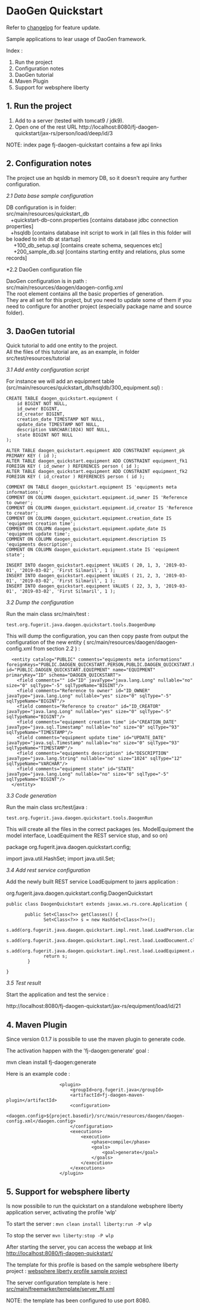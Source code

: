 # DaoGen Quickstart #  

Refer to [changelog](changelog.md) for feature update.

Sample applications to lear usage of DaoGen framework.  

Index : 
1. Run the project
2. Configuration notes
3. DaoGen tutorial
4. Maven Plugin
5. Support for websphere liberty


## 1. Run the project ##

1. Add to a server (tested with tomcat9 / jdk9).  
2. Open one of the rest URL http://localhost:8080/fj-daogen-quickstart/jax-rs/person/load/deep/id/3  

NOTE: index page fj-daogen-quickstart contains a few api links  


## 2. Configuration notes ##

The project use an hqsldb in memory DB, so it doesn't require any further configuration.  

*2.1 Data base sample configuration*

DB configuration is in folder:  
src/main/resources/quickstart_db  
&nbsp;&nbsp; +quickstart-db-conn.properties   [contains database jdbc connection properties]  
&nbsp;&nbsp; +hsqldb  [contains database init script to work in (all files in this folder will be loaded to init db at startup]  
&nbsp;&nbsp;&nbsp;&nbsp;	+100_db_setup.sql [contains create schema, sequences etc]  
&nbsp;&nbsp;&nbsp;&nbsp;	+200_sample_db.sql [contains starting entity and relations, plus some records]  

*2.2 DaoGen configuration file

DaoGen configuration is in path :    
src/main/resources/daogen/daogen-config.xml   
The root element contains all the basic properties of generation.    
They are all set for this project, but you need to update some of them if you need to configure for another project (especially package name and source folder).  


## 3. DaoGen tutorial ##

Quick tutorial to add one entity to the project.  
All the files of this tutorial are, as an example, in folder src/test/resources/tutorial  

*3.1 Add entity configuration script*

For instance we will add an equipment table (src/main/resources/quickstart_db/hsqldb/300_equipment.sql) :   

```
CREATE TABLE daogen_quickstart.equipment (
	id BIGINT NOT NULL,
	id_owner BIGINT,
	id_creator BIGINT,
	creation_date TIMESTAMP NOT NULL,
	update_date TIMESTAMP NOT NULL,
	description VARCHAR(1024) NOT NULL,
	state BIGINT NOT NULL
);

ALTER TABLE daogen_quickstart.equipment ADD CONSTRAINT equipment_pk PRIMARY KEY ( id );
ALTER TABLE daogen_quickstart.equipment ADD CONSTRAINT equipment_fk1 FOREIGN KEY ( id_owner ) REFERENCES person ( id );
ALTER TABLE daogen_quickstart.equipment ADD CONSTRAINT equipment_fk2 FOREIGN KEY ( id_creator ) REFERENCES person ( id );

COMMENT ON TABLE daogen_quickstart.equipment IS 'equipments meta informations';
COMMENT ON COLUMN daogen_quickstart.equipment.id_owner IS 'Reference to owner';
COMMENT ON COLUMN daogen_quickstart.equipment.id_creator IS 'Reference to creator';
COMMENT ON COLUMN daogen_quickstart.equipment.creation_date IS 'equipment creation time';
COMMENT ON COLUMN daogen_quickstart.equipment.update_date IS 'equipment update time';
COMMENT ON COLUMN daogen_quickstart.equipment.description IS 'equipments description';
COMMENT ON COLUMN daogen_quickstart.equipment.state IS 'equipment state';

INSERT INTO daogen_quickstart.equipment VALUES ( 20, 1, 3, '2019-03-01', '2019-03-02', 'First Silmaril', 1 );
INSERT INTO daogen_quickstart.equipment VALUES ( 21, 2, 3, '2019-03-01', '2019-03-02', 'First Silmaril', 1 );
INSERT INTO daogen_quickstart.equipment VALUES ( 22, 3, 3, '2019-03-01', '2019-03-02', 'First Silmaril', 1 );
```

*3.2 Dump the configuration*

Run the main class src/main/test : 

`test.org.fugerit.java.daogen.quickstart.tools.DaogenDump`

This will dump the configuration, you can then copy paste from output the configuration of the new entity ( src/main/resources/daogen/daogen-config.xml from section 2.2 ) : 

```
  <entity catalog="PUBLIC" comments="equipments meta informations" foreignKeys="PUBLIC.DAOGEN_QUICKSTART.PERSON,PUBLIC.DAOGEN_QUICKSTART.PERSON" id="PUBLIC.DAOGEN_QUICKSTART.EQUIPMENT" name="EQUIPMENT" primaryKey="ID" schema="DAOGEN_QUICKSTART">
    <field comments="" id="ID" javaType="java.lang.Long" nullable="no" size="0" sqlType="-5" sqlTypeName="BIGINT"/>
    <field comments="Reference to owner" id="ID_OWNER" javaType="java.lang.Long" nullable="yes" size="0" sqlType="-5" sqlTypeName="BIGINT"/>
    <field comments="Reference to creator" id="ID_CREATOR" javaType="java.lang.Long" nullable="yes" size="0" sqlType="-5" sqlTypeName="BIGINT"/>
    <field comments="equipment creation time" id="CREATION_DATE" javaType="java.sql.Timestamp" nullable="no" size="0" sqlType="93" sqlTypeName="TIMESTAMP"/>
    <field comments="equipment update time" id="UPDATE_DATE" javaType="java.sql.Timestamp" nullable="no" size="0" sqlType="93" sqlTypeName="TIMESTAMP"/>
    <field comments="equipments description" id="DESCRIPTION" javaType="java.lang.String" nullable="no" size="1024" sqlType="12" sqlTypeName="VARCHAR"/>
    <field comments="equipment state" id="STATE" javaType="java.lang.Long" nullable="no" size="0" sqlType="-5" sqlTypeName="BIGINT"/>
  </entity>
```


*3.3 Code generation*

Run the main class src/test/java :

`test.org.fugerit.java.daogen.quickstart.tools.DaogenRun`

This will create all the files in the correct packages (es. ModelEquipment the model interface, LoadEquiment the REST service stup, and so on)  


package org.fugerit.java.daogen.quickstart.config;

import java.util.HashSet;
import java.util.Set;

*3.4 Add rest service configuration*

Add the newly built REST service LoadEquipment to jaxrs application : 

org.fugerit.java.daogen.quickstart.config.DaogenQuickstart  

```
public class DaogenQuickstart extends javax.ws.rs.core.Application {

	   public Set<Class<?>> getClasses() {
		      Set<Class<?>> s = new HashSet<Class<?>>();
		      s.add(org.fugerit.java.daogen.quickstart.impl.rest.load.LoadPerson.class);
		      s.add(org.fugerit.java.daogen.quickstart.impl.rest.load.LoadDocument.class);
		      s.add(org.fugerit.java.daogen.quickstart.impl.rest.load.LoadEquipment.class);
		      return s;
		}
	
}
```

*3.5 Test result*  

Start the application and test the service :   

http://localhost:8080/fj-daogen-quickstart/jax-rs/equipment/load/id/21    


## 4. Maven Plugin ##

Since version 0.1.7 is possibile to use the maven plugin to generate code.  

The activation happen with the 'fj-daogen:generate' goal :   

mvn clean install fj-daogen:generate  

Here is an example code :   

```
					<plugin>
						<groupId>org.fugerit.java</groupId>
						<artifactId>fj-daogen-maven-plugin</artifactId>
						<configuration>
							<daogen.config>${project.basedir}/src/main/resources/daogen/daogen-config.xml</daogen.config>
						</configuration>						
						<executions>
							<execution>
								<phase>compile</phase>
								<goals>
									<goal>generate</goal>
								</goals>
							</execution>
						</executions>
					</plugin>
```
			
			
## 5. Support for websphere liberty ##

Is now possibile to run the quickstart on a standalone websphere liberty application server, activating the profile 'wlp'

To start the server : 
`mvn clean install liberty:run -P wlp`

To stop the server
`mvn liberty:stop -P wlp`

After starting the server, you can access the webapp at link [http://localhost:8080/fj-daogen-quickstart/](http://localhost:8080/fj-daogen-quickstart/)

The template for this profile is based on the sample websphere liberty project : 
[websphere liberty profile sample project](https://gitlab.com/fugerit-org/fj-sample-wlp)

The server configuration template is here : [src/main/freemarker/template/server_ftl.xml](src/main/freemarker/template/server_ftl.xml)  

NOTE: the template has been configured to use port 8080.
